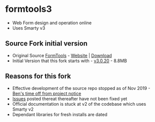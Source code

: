 # formtools3
* Web Form design and operation online
* Uses Smarty v3

## Source Fork initial version
* Original Source [FormTools](https://github.com/formtools/core) - [Website](https://formtools.org/) | [Download](https://formtools.org/download/)
* Initial Version that this fork starts with - [v3.0.20](https://formtools.org/download/packages/FormTools3.0.20-20191109.zip) - 8.8MB

## Reasons for this fork
* Effective development of the source repo stopped as of Nov 2019 - [Ben's time off from project notice](https://formtools.org/wordpress/?p=851)
* [Issues](https://github.com/formtools/core/issues) posted thereat thereafter have not been fixed yet
* Official documentation is stuck at v2 of the codebase which uses Smarty v2
* Dependant libraries for fresh installs are dated
